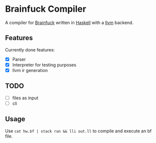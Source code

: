 # Brainfuck Compiler

A compiler for [Brainfuck](https://en.wikipedia.org/wiki/Brainfuck) written in [Haskell](https://hoogle.haskell.org) with a [llvm](https://llvm.org/) backend.

## Features
Currently done features:
- [x] Parser
- [x] Interpreter for testing purposes 
- [x] llvm ir generation

## TODO
- [ ] files as input
- [ ] cli

## Usage
Use `cat hw.bf | stack run && lli out.ll` to compile and execute an bf file.
